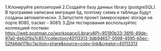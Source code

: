 1.Клонируйте репозиторий
2.Создайте базу данных library (postgreSQL). В программе написана миграция бд, поэтому схема и таблицы будут созданы автоматически. 3.Запустите проект (микросервис storage на порте 8080, tracker - 8081)
3.Для тестирования воспользуйтес коллекцией постман https://web.postman.co/workspace/LibraryAPI~95190b33-36f6-49de-97a0-6eb2f9a7c857/collection/40113313-3db94657-0598-4595-b5ec-52fd4de111bc?action=share&source=copy-link&creator=40113313
